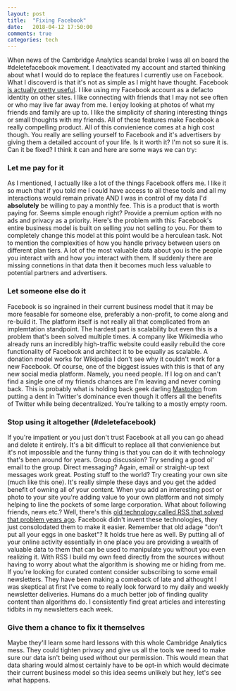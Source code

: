 ```yaml
---
layout: post
title:  "Fixing Facebook"
date:   2018-04-12 17:50:00
comments: true
categories: tech
---
```


When news of the Cambridge Analytics scandal broke I was all on board the #deletefacebook movement.  I deactivated my account and started thinking about what I would do to replace the features I currently use on Facebook.  What I discoverd is that it's not as simple as I might have thought. Facebook [is actually pretty useful](https://fivethirtyeight.com/features/the-trouble-with-leaving-facebook-is-that-we-like-facebook/).  I like using my Facebook account as a defacto identity on other sites.  I like connecting with friends that I may not see often or who may live far away from me.  I enjoy looking at photos of what my friends and family are up to.  I like the simplicity of sharing interesting things or small thoughts with my friends.  All of these features make Facebook a really compelling product.  All of this convienience comes at a high cost though.  You really are selling yourself to Facebook and it's advertisers by giving them a detailed account of your life.  Is it worth it?  I'm not so sure it is.  Can it be fixed? I think it can and here are some ways we can try:

### Let me pay for it 

As I mentioned, I actually like a lot of the things Facebook offers me.  I like it so much that if you told me I could have access to all these tools and all my interactions would remain private AND I was in control of my data I'd <strong>absolutely</strong> be willing to pay a monthly fee.  This is a product that is worth paying for.  Seems simple enough right?  Provide a premium option with no ads and privacy as a priority.  Here's the problem with this: Facebook's entire business model is built on selling <i>you</i> not selling <i>to</i> you.  For them to completely change this model at this point would be a herculean task.  Not to mention the complexities of how you handle privacy between users on different plan tiers.  A lot of the most valuable data about you is the people you interact with and how you interact with them.  If suddenly there are missing connetions in that data then it becomes much less valuable to potential partners and advertisers.

### Let someone else do it

Facebook is so ingrained in their current business model that it may be more feasable for someone else, preferably a non-profit, to come along and re-build it.  The platform itself is not really all that complicated from an implemtation standpoint.  The hardest part is scalability but even this is a problem that's been solved multiple times.  A company like Wikimedia who already runs an incredibly high-traffic website could easily rebuild the core functionality of Facebook and architect it to be equally as scalable.  A donation model works for Wikipedia I don't see why it couldn't work for a new Facebook.  Of course, one of the biggest issues with this is that of any new social media platform.  Namely, you need people.  If I log on and can't find a single one of my friends chances are I'm leaving and never coming back.  This is probably what is holding back geek darling [Mastodon](https://joinmastodon.org/) from putting a dent in Twitter's dominance even though it offers all the benefits of Twitter while being decentralized.  You're talking to a mostly empty room.

### Stop using it altogether (#deletefacebook)

If you're impatient or you just don't trust Facebook at all you can go ahead and delete it entirely.  It's a bit difficult to replace all that convienience but it's not impossible and the funny thing is that you can do it with technology that's been around for years.  Group discussion? Try sending a good ol' email to the group.  Direct messaging?  Again, email or straight-up text messages work great.  Posting stuff to the world?  Try creating your own site (much like this one).  It's really simple these days and you get the added benefit of owning all of your content.  When you add an interesting post or photo to your site you're adding value to your own platform and not simply helping to line the pockets of some large corporation. What about following friends, news etc.?  Well, there's this [old technology called RSS that solved that problem years ago](https://www.wired.com/story/rss-readers-feedly-inoreader-old-reader/). Facebook didn't invent these technologies, they just consolodated them to make it easier.  Remember that old adage "don't put all your eggs in one basket"?  It holds true here as well.  By putting all of your online activity essentially in one place you are providing a wealth of valuable data to them that can be used to manipulate you without you even realizing it.  With RSS I build my own feed directly from the sources without having to worry about what the algorithm is showing me or hiding from me.  If you're looking for curated content consider subscribing to some email newsletters.  They have been making a comeback of late and althought I was skeptical at first I've come to really look forward to my daily and weekly newsletter deliveries.  Humans do a much better job of finding quality content than algorithms do.  I consistently find great articles and interesting tidbits in my newsletters each week.

### Give them a chance to fix it themselves

Maybe they'll learn some hard lessons with this whole Cambridge Analytics mess.  They could tighten privacy and give us all the tools we need to make sure our data isn't being used without our permission.  This would mean that data sharing would almost certainly have to be opt-in which would decimate their current business model so this idea seems unlikely but hey, let's see what happens.



